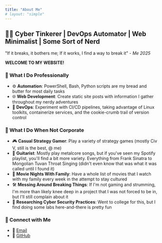 ```yaml
---
title: "About Me"
# layout: "simple"
---
```


## 👨‍💻 Cyber Tinkerer | DevOps Automator | Web Minimalist | Some Sort of Nerd

"If it breaks, it bothers me; If it works, I find a way to break it" - *Me 2025*

**WELCOME TO MY WEBSITE!**

### 💼 What I Do Professionally

- ⚙️ **Automation**: PowerShell, Bash, Python scripts are my bread and butter for most daily tasks
- 🌐 **Web Development**: Create static site posts with information I gather throughout my nerdy adventures
- 🚀 **DevOps**: Experiment with CI/CD pipelines, taking advantage of Linux toolkits, containerize services, and the cookie-crumb trail of version control

### 🌌 What I Do When Not Corporate

- 🎮 **Casual Strategy Gamer**: Play a variety of strategy games (mostly Civ V, still is the best, @ me)
- 🎸 **Guitarist**: Mostly play metalcore songs, but if you've seen my Spotify playlist, you'll find a bit more variety. Everything from Frank Sinatra to Mongolian Tuvan Throat Singing (didn't even know that was what it was called until I found it)
- 🍿 **Movie Nights With Family**: Have a whole list of movies that I watch with my family every week in the attempt to stay cultured
- 🛠️ **Messing Around Breaking Things**: If I'm not gaming and strumming, I'm more than likely knee deep in a project that I was not forced to be in, but I'll still complain about it
- 🔐 **Researching Cyber Security Practices**: Went to college for this, but I find doing some labs here-and-there is pretty fun

### 📡 Connect with Me

- 📧 [Email](mailto:beforethesurge@gmail.com)
- 🐙 [GitHub](https://github.com/beforethesurge)
